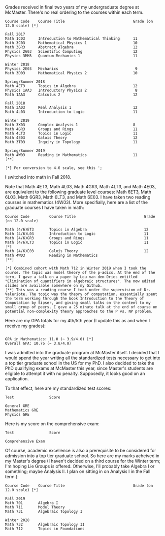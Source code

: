 Grades received in final two years of my undergraduate degree at McMaster. There's no real ordering to the courses within each term.

```
Course Code    Course Title                               Grade (on 12.0 scale) [*]

Fall 2017
Math 1C03      Introduction to Mathematical Thinking      11
Math 3C03      Mathematical Physics 1                     10
Math 3GR3      Abstract Algebra                           12
Physics 2G03   Scientific Computing                       12
Physics 3MM3   Quantum Mechanics 1                        11

Winter 2018
Physics 2E03   Mechanics                                   9
Math 3D03      Mathematical Physics 2                     10

Spring/Summer 2018
Math 4ET3      Topics in Algebra                          12
Physics 1AA3   Introductory Physics 2                      8
Math 1AA3      Calculus 2                                 12

Fall 2018
Math 3A03      Real Analysis 1                            12
Math 4L03      Introduction to Logic                      11

Winter 2019
Math 3X03      Complex Analysis 1                         8
Math 4GR3      Groups and Rings                           11
Math 4LT3      Topics in Logic                            11                          
Math 4E03      Galois Theory                              12 
Math 3T03      Inquiry in Topology                        11

Spring/Summer 2019
Math 4W03      Reading in Mathematics                     11                          [**] 

[*] For conversion to 4.0 scale, see this ';

```

I switched into math in Fall 2018.

Note that Math 4ET3, Math 4L03, Math 4GR3, Math 4LT3, and Math 4E03,  are equivalent to the following graduate level courses: Math 6ET3, Math 6L03, Math 6GR3, Math 6LT3, and Math 6E03. I have taken two reading courses in mathematics (4W03). More specifially, here are a list of the graduate courses I have taken in math:

```
Course Code         Course Title                               Grade (on 12.0 scale)

Math (4/6)ET3       Topics in Algebra                          12
Math (4/6)L03       Introduction to Logic                      11
Math (4/6)GR3       Groups and Rings                           11
Math (4/6)LT3       Topics in Logic                            11                      [*]
Math (4/6)E03       Galois Theory                              12
Math 4W03           Reading in Mathematics                                            [**]

[*] Combined cohort with Math 712 in Winter 2019 when I took the course. The topic was model theory of the p-adics. At the end of the term, I gave a talk on a paper by Lou van den Dries entitled "Elimination of quantifiers in algebraic structures". The now edited slides are available somewhere on my Github. 
[**] This was a reading course I took under the supervision of Dr. Valeriote. The topic was the theory of computation. essentially spent the term working through the book Introduction to the Theory of Computation by Sipser, and giving small talks on the content to my small group of peers. I gave a 25 minute talk at the end of course on potential non-complexity theory approaches to the P vs. NP problem.

```

Here are my GPA totals for my 4th/5th year (I update this as and when I receive my grades):

```

GPA in Mathematics: 11.0 (~ 3.9/4.0) [*]
Overall GPA: 10.76 (~ 3.8/4.0)

```

I was admitted into the graduate program at McMaster itself. I decided that I would spend the year writing all the standardized tests necessary to get into a top tier graduate school in the US for my PhD. I also decided to take the PhD qualifying exams at McMaster this year, since Master's students are eligible to attempt it with no penalty. Supposedly, it looks good on an application.

To that effect, here are my standardized test scores:

```
Test                Score

General GRE
Mathematics GRE
Physics GRE

```

Here is my score on the comprehensive exam:

```
Test                Score

Comprehensive Exam

```

Of course, academic excellence is also a prerequisite to be considered for admission into a top tier graduate school. So here are my marks acheived in my Master's degree (I haven't decided on a third course for the Winter term; I'm hoping Lie Groups is offered. Otherwise, I'll probably take Algebra I or something; maybe Analysis II. I plan on sitting in on Analysis I in the Fall term.):

```
Course Code    Course Title                               Grade (on 12.0 scale) [*]

Fall 2019
Math 701       Algebra I
Math 711       Model Theory
Math 731       Algebraic Topology I

Winter 2020
Math 732       Algebraic Topology II
Math 712       Topics in Foundations

```
